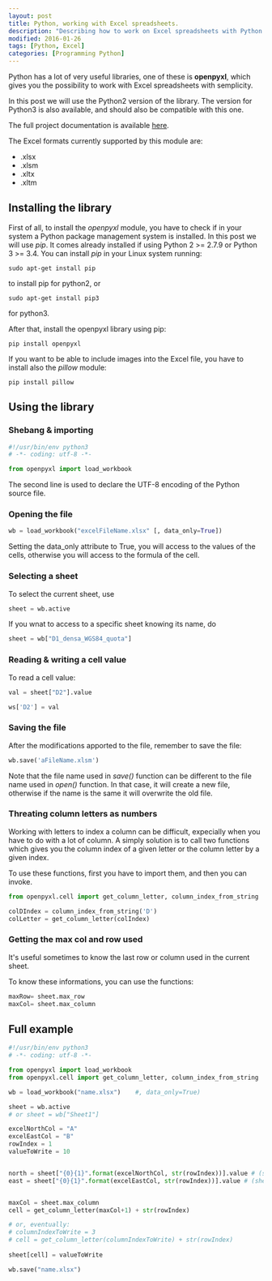 ```yaml
---
layout: post
title: Python, working with Excel spreadsheets.
description: "Describing how to work on Excel spreadsheets with Python."
modified: 2016-01-26
tags: [Python, Excel]
categories: [Programming Python]
---
```


Python has a lot of very useful libraries, one of these is **openpyxl**, which gives you the possibility to work with Excel spreadsheets with semplicity.

In this post we will use the Python2 version of the library. The version for Python3 is also available, and should also be compatible with this one.

The full project documentation is available [here](http://openpyxl.readthedocs.org/en/2.3.3/).

The Excel formats currently supported by this module are:

* .xlsx
* .xlsm 
* .xltx
* .xltm

## Installing the library

First of all, to install the *openpyxl* module, you have to check if in your system a Python package management system is installed. In this post we will use *pip*.
It comes already installed if using Python 2 >= 2.7.9 or Python 3 >= 3.4. You can install *pip* in your Linux system running: 

~~~shell
sudo apt-get install pip
~~~
to install pip for python2, or

~~~shell
sudo apt-get install pip3
~~~
for python3.

After that, install the openpyxl library using pip:

~~~shell
pip install openpyxl
~~~

If you want to be able to include images into the Excel file, you have to install also the *pillow* module:

~~~shell
pip install pillow
~~~


## Using the library

### Shebang & importing

~~~python
#!/usr/bin/env python3
# -*- coding: utf-8 -*-

from openpyxl import load_workbook
~~~

The second line is used to declare the UTF-8 encoding of the Python source file.


### Opening the file

~~~python
wb = load_workbook("excelFileName.xlsx" [, data_only=True])
~~~

Setting the data_only attribute to True, you will access to the values of the cells, otherwise you will access to the formula of the cell.

### Selecting a sheet

To select the current sheet, use

~~~python
sheet = wb.active
~~~

If you wnat to access to a specific sheet knowing its name, do

~~~python
sheet = wb["D1_densa_WGS84_quota"]
~~~

### Reading & writing a cell value

To read a cell value:

~~~python
val = sheet["D2"].value

ws['D2'] = val
~~~

### Saving the file

After the modifications apported to the file, remember to save the file:

~~~python
wb.save('aFileName.xlsm') 
~~~

Note that the file name used in *save()* function can be different to the file name used in *open()* function. In that case, it will create a new file, otherwise if the name is the same it will overwrite the old file.

### Threating column letters as numbers

Working with letters to index a column can be difficult, expecially when you have to do with a lot of column.
A simply solution is to call two functions which gives you the column index of a given letter or the column letter by a given index.

To use these functions, first you have to import them, and then you can invoke.

~~~python
from openpyxl.cell import get_column_letter, column_index_from_string

colDIndex = column_index_from_string('D')
colLetter = get_column_letter(colIndex)
~~~	


### Getting the max col and row used

It's useful sometimes to know the last row or column used in the current sheet.

To know these informations, you can use the functions:

~~~python
maxRow= sheet.max_row
maxCol= sheet.max_column 
~~~

## Full example

~~~python
#!/usr/bin/env python3
# -*- coding: utf-8 -*-

from openpyxl import load_workbook
from openpyxl.cell import get_column_letter, column_index_from_string

wb = load_workbook("name.xlsx")    #, data_only=True)

sheet = wb.active
# or sheet = wb["Sheet1"]

excelNorthCol = "A"
excelEastCol = "B"
rowIndex = 1
valueToWrite = 10


north = sheet["{0}{1}".format(excelNorthCol, str(rowIndex))].value # (sheet["A1"].value)
east = sheet["{0}{1}".format(excelEastCol, str(rowIndex))].value # (sheet["B1"].value)


maxCol = sheet.max_column
cell = get_column_letter(maxCol+1) + str(rowIndex)

# or, eventually: 
# columnIndexToWrite = 3
# cell = get_column_letter(columnIndexToWrite) + str(rowIndex)
		
sheet[cell] = valueToWrite

wb.save("name.xlsx")
~~~



